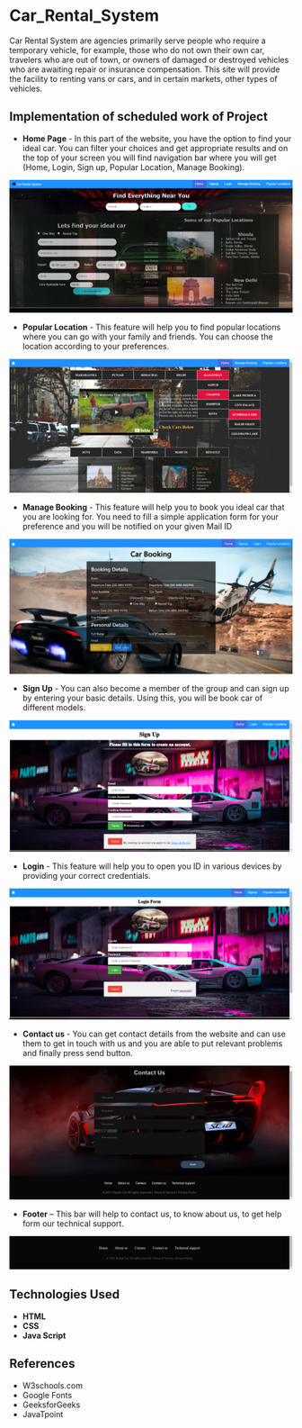 # Car_Rental_System
Car Rental System are agencies primarily serve people who require a temporary vehicle, for example, those who do not own their own car, travelers who are out of town, or owners of damaged or destroyed vehicles who are awaiting repair or insurance compensation. This site will provide the facility to renting vans or cars, and in certain markets, other types of vehicles.

## Implementation of scheduled work of Project

* __Home Page__ - In this part of the website, you have the option to find your ideal car. You can filter your choices and get appropriate results and on the top of your screen you will find navigation bar where you will get (Home, Login, Sign up, Popular Location, Manage Booking).

![alt text](https://github.com/ik07onkar/Car_Rental_System/blob/main/images/ss_home_page.png?raw=true)


*	__Popular Location__ - This feature will help you to find popular locations where you can go with your family and friends. You can choose the location according to your preferences.

![alt text](https://github.com/ik07onkar/Car_Rental_System/blob/main/images/ss_popular_location.png?raw=true)


*	__Manage Booking__ - This feature will help you to book you ideal car that you are looking for. You need to fill a simple application form for your preference and you will be notified on your given Mail ID

![alt text](https://github.com/ik07onkar/Car_Rental_System/blob/main/images/ss_manage_page.png?raw=true)


*	__Sign Up__ - You can also become a member of the group and can sign up by entering your basic details. Using this, you will be book car of different models. 

![alt text](https://github.com/ik07onkar/Car_Rental_System/blob/main/images/ss_signup.png?raw=true)


* __Login__ - This feature will help you to open you ID in various devices by providing your correct credentials.

![alt text](https://github.com/ik07onkar/Car_Rental_System/blob/main/images/ss_login.png?raw=true)


*	__Contact us__ - You can get contact details from the website and can use them to get in touch with us and you are able to put relevant problems and finally press send button.

![alt text](https://github.com/ik07onkar/Car_Rental_System/blob/main/images/ss_contact_us.png?raw=true)


*	__Footer__ – This bar will help to contact us, to know about us, to get help form our technical support.

![alt text](https://github.com/ik07onkar/Car_Rental_System/blob/main/images/ss_footer_bar.png?raw=true)


## Technologies Used
*	__HTML__
*	__CSS__
*	__Java Script__

## References
*	W3schools.com
*	Google Fonts
*	GeeksforGeeks
*	JavaTpoint
